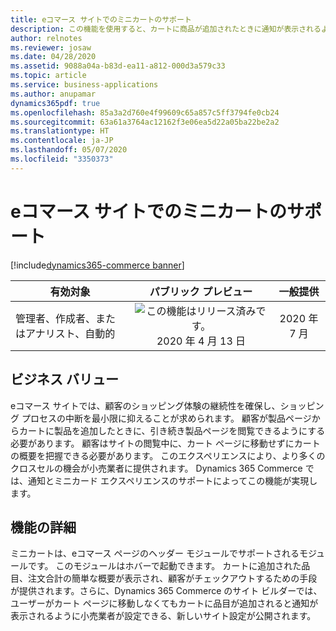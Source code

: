 ```yaml
---
title: eコマース サイトでのミニカートのサポート
description: この機能を使用すると、カートに商品が追加されたときに通知が表示されるようになります。 また、ミニ カートにより、カート ページに移動しなくてもカート内の品目の簡単な概要を確認できます。
author: relnotes
ms.reviewer: josaw
ms.date: 04/28/2020
ms.assetid: 9088a04a-b83d-ea11-a812-000d3a579c33
ms.topic: article
ms.service: business-applications
ms.author: anupamar
dynamics365pdf: true
ms.openlocfilehash: 85a3a2d760e4f99609c65a857c5ff3794fe0cb24
ms.sourcegitcommit: 63a61a3764ac12162f3e06ea5d22a05ba22be2a2
ms.translationtype: HT
ms.contentlocale: ja-JP
ms.lasthandoff: 05/07/2020
ms.locfileid: "3350373"
---
```

# <a name="support-for-mini-cart-on-e-commerce-site"></a>eコマース サイトでのミニカートのサポート
[!include[dynamics365-commerce banner](../includes/dynamics365-commerce.md)]

| 有効対象    |  パブリック プレビュー | 一般提供 | 
| ---------- | :----------: |:----------: |
|管理者、作成者、またはアナリスト、自動的|![この機能はリリース済みです。](/dynamics365-release-plan/media/green-checkmark.png "この機能はリリース済みです。") 2020 年 4 月 13 日| 2020 年 7 月|


## <a name="business-value"></a>ビジネス バリュー
<!-- bv start -->
eコマース サイトでは、顧客のショッピング体験の継続性を確保し、ショッピング プロセスの中断を最小限に抑えることが求められます。 顧客が製品ページからカートに製品を追加したときに、引き続き製品ページを閲覧できるようにする必要があります。  顧客はサイトの閲覧中に、カート ページに移動せずにカートの概要を把握できる必要があります。 このエクスペリエンスにより、より多くのクロスセルの機会が小売業者に提供されます。 Dynamics 365 Commerce では、通知とミニカード エクスペリエンスのサポートによってこの機能が実現します。
<!-- bv end -->



## <a name="feature-details"></a>機能の詳細
<!--feature detail start -->
ミニカートは、eコマース ページのヘッダー モジュールでサポートされるモジュールです。 このモジュールはホバーで起動できます。 カートに追加された品目、注文合計の簡単な概要が表示され、顧客がチェックアウトするための手段が提供されます。さらに、Dynamics 365 Commerce のサイト ビルダーでは、ユーザーがカート ページに移動しなくてもカートに品目が追加されると通知が表示されるように小売業者が設定できる、新しいサイト設定が公開されます。
<!--feature detail end -->









